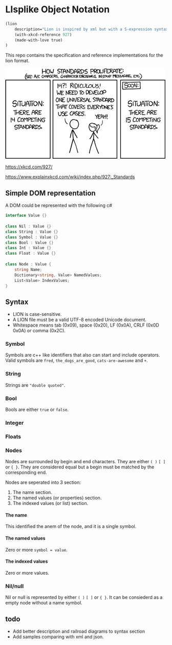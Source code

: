 # LIsplike Object Notation

```lisp
(lion
    description="Lion is inspired by xml but with a S-expression syntax and types inspired(aka copied) by TOML"
    (with-xkcd-reference 927)
    (made-with-love true)
)
```

This repo contains the specification and reference implementations for the lion format.

![xkcd comic about standards, please see explainxkcd link below](xkcd.png)

https://xkcd.com/927/

https://www.explainxkcd.com/wiki/index.php/927:_Standards

## Simple DOM representation

A DOM could be represented with the following c#

```csharp
interface Value {}

class Nil : Value {}
class String : Value {}
class Symbol : Value {}
class Bool : Value {}
class Int : Value {}
class Float : Value {}

class Node : Value {
    string Name;
    Dictionary<string, Value> NamedValues;
    List<Value> IndexValues;
}
```

## Syntax

* LION is case-sensitive.
* A LION file must be a valid UTF-8 encoded Unicode document.
* Whitespace means tab (0x09), space (0x20), LF (0x0A), CRLF (0x0D 0x0A) or comma (0x2C).

### Symbol
Symbols are c++ like identifiers that also can start and include operators. Valid symbols are `fred`, `the_dogs_are_good`, `cats-are-awesome` and `+`.

### String
Strings are `"double quoted"`.

### Bool
Bools are either `true` or `false`.


### Integer
### Floats

### Nodes
Nodes are surrounded by begin and end characters. They are either `( )` `[ ]` or `{ }`. They are considered equal but a begin must be matched by the corresponding end. 

Nodes are seperated into 3 section:
1. The name section.
2. The named values (or properties) section.
3. The indexed values (or list) section.

#### The name
This identified the anem of the node, and it is a single symbol.

#### The named values
Zero or more `symbol = value`.

#### The indexed values
Zero or more values.


### Nil/null
Nil or null is represented by either `( )` `[ ]` or `{ }`. It can be consiederd as a empty node without a name symbol.


## todo
* Add better description and railroad diagrams to syntax section
* Add samples comparing with xml and json.


